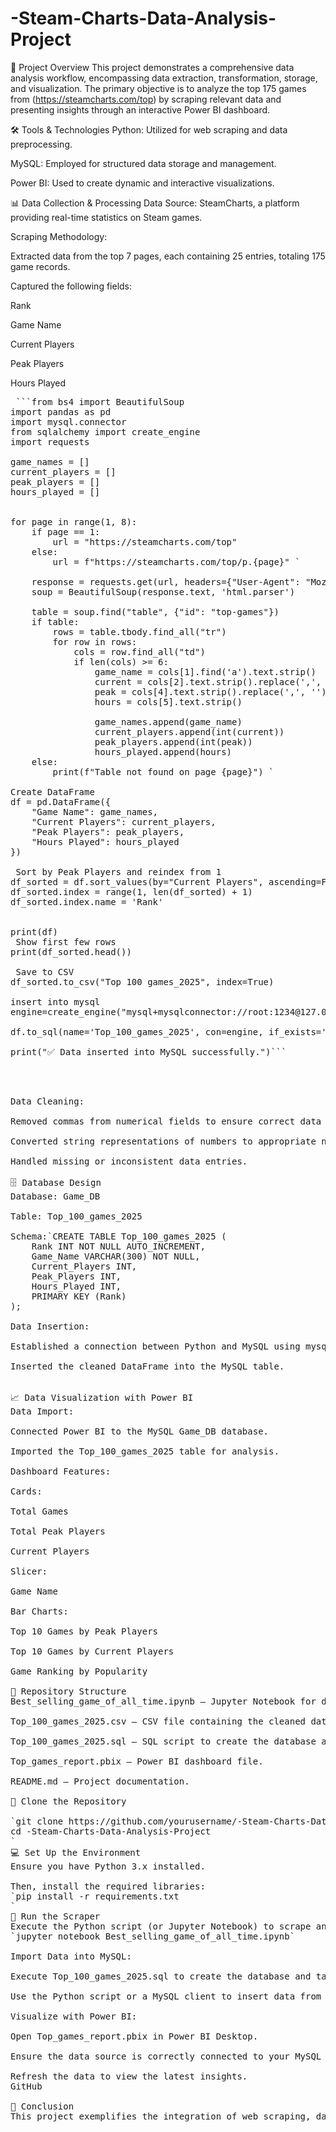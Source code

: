 # -Steam-Charts-Data-Analysis-Project
📌 Project Overview
This project demonstrates a comprehensive data analysis workflow, encompassing data extraction, transformation, storage, and visualization. 
The primary objective is to analyze the top 175 games from (https://steamcharts.com/top) by scraping relevant data and presenting insights through an interactive Power BI dashboard.

🛠️ Tools & Technologies
Python: Utilized for web scraping and data preprocessing.

MySQL: Employed for structured data storage and management.

Power BI: Used to create dynamic and interactive visualizations.

📊 Data Collection & Processing
Data Source: SteamCharts, a platform providing real-time statistics on Steam games.

Scraping Methodology:

Extracted data from the top 7 pages, each containing 25 entries, totaling 175 game records.

Captured the following fields:

Rank

Game Name

Current Players

Peak Players

Hours Played


<pre> ```from bs4 import BeautifulSoup
import pandas as pd
import mysql.connector
from sqlalchemy import create_engine
import requests

game_names = []
current_players = []
peak_players = []
hours_played = []


for page in range(1, 8):
    if page == 1:
        url = "https://steamcharts.com/top"
    else:
        url = f"https://steamcharts.com/top/p.{page}" `

    response = requests.get(url, headers={"User-Agent": "Mozilla/5.0"})
    soup = BeautifulSoup(response.text, 'html.parser')

    table = soup.find("table", {"id": "top-games"})
    if table:
        rows = table.tbody.find_all("tr")
        for row in rows:
            cols = row.find_all("td")
            if len(cols) >= 6:
                game_name = cols[1].find('a').text.strip()
                current = cols[2].text.strip().replace(',', '')
                peak = cols[4].text.strip().replace(',', '')
                hours = cols[5].text.strip()

                game_names.append(game_name)
                current_players.append(int(current))
                peak_players.append(int(peak))
                hours_played.append(hours)
    else:
        print(f"Table not found on page {page}") `

Create DataFrame
df = pd.DataFrame({
    "Game Name": game_names,
    "Current Players": current_players,
    "Peak Players": peak_players,
    "Hours Played": hours_played
})

 Sort by Peak Players and reindex from 1
df_sorted = df.sort_values(by="Current Players", ascending=False).reset_index(drop=True)
df_sorted.index = range(1, len(df_sorted) + 1)
df_sorted.index.name = 'Rank'


print(df)
 Show first few rows
print(df_sorted.head())

 Save to CSV
df_sorted.to_csv("Top 100 games_2025", index=True)

insert into mysql 
engine=create_engine("mysql+mysqlconnector://root:1234@127.0.0.1:3306/Game_DB")

df.to_sql(name='Top_100_games_2025', con=engine, if_exists='append', index=False)

print("✅ Data inserted into MySQL successfully.")```<pre> 


Data Cleaning:

Removed commas from numerical fields to ensure correct data types.

Converted string representations of numbers to appropriate numeric types.

Handled missing or inconsistent data entries.

🗄️ Database Design
Database: Game_DB

Table: Top_100_games_2025

Schema:`CREATE TABLE Top_100_games_2025 (
    Rank INT NOT NULL AUTO_INCREMENT,
    Game_Name VARCHAR(300) NOT NULL,
    Current_Players INT,
    Peak_Players INT,
    Hours_Played INT,
    PRIMARY KEY (Rank)
);

Data Insertion:

Established a connection between Python and MySQL using mysql.connector and SQLAlchemy.

Inserted the cleaned DataFrame into the MySQL table.​

​
📈 Data Visualization with Power BI
Data Import:

Connected Power BI to the MySQL Game_DB database.

Imported the Top_100_games_2025 table for analysis.

Dashboard Features:

Cards:

Total Games

Total Peak Players

Current Players

Slicer:

Game Name

Bar Charts:

Top 10 Games by Peak Players

Top 10 Games by Current Players

Game Ranking by Popularity

📁 Repository Structure
Best_selling_game_of_all_time.ipynb – Jupyter Notebook for data extraction and cleaning.

Top_100_games_2025.csv – CSV file containing the cleaned dataset.

Top_100_games_2025.sql – SQL script to create the database and table.

Top_games_report.pbix – Power BI dashboard file.

README.md – Project documentation.

📁 Clone the Repository

`git clone https://github.com/yourusername/-Steam-Charts-Data-Analysis-Project.git
cd -Steam-Charts-Data-Analysis-Project
`
💻 Set Up the Environment
Ensure you have Python 3.x installed.

Then, install the required libraries:
`pip install -r requirements.txt
`
🐍 Run the Scraper
Execute the Python script (or Jupyter Notebook) to scrape and clean the data:
`jupyter notebook Best_selling_game_of_all_time.ipynb`

Import Data into MySQL:

Execute Top_100_games_2025.sql to create the database and table.

Use the Python script or a MySQL client to insert data from the CSV.​

Visualize with Power BI:

Open Top_games_report.pbix in Power BI Desktop.

Ensure the data source is correctly connected to your MySQL database.

Refresh the data to view the latest insights.​
GitHub

📌 Conclusion
This project exemplifies the integration of web scraping, data cleaning, database management, and data visualization to derive meaningful insights from real-time gaming data. It serves as a testament to the power of combining multiple tools and technologies in the realm of data analysis.​






